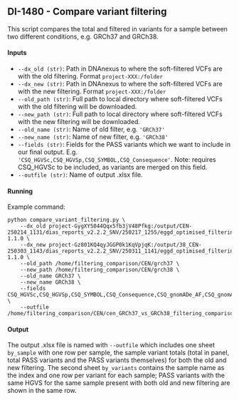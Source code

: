 ## DI-1480 - Compare variant filtering
This script compares the total and filtered in variants for a sample between two different conditions, e.g. GRCh37 and GRCh38.

#### Inputs
- `--dx_old (str)`: Path in DNAnexus to where the soft-filtered VCFs are with the old filtering. Format `project-XXX:/folder`
- `--dx_new (str)`: Path in DNAnexus to where the soft-filtered VCFs are with the new filtering. Format `project-XXX:/folder`
- `--old_path (str)`: Full path to local directory where soft-filtered VCFs with the old filtering will be downloaded.
- `--new_path (str)`: Full path to local directory where soft-filtered VCFs with the new filtering will be downloaded.
- `--old_name (str)`: Name of old filter, e.g. `'GRCh37'`
- `--new_name (str)`: Name of new filter, e.g. `'GRCh38'`
- `--fields (str)`: Fields for the PASS variants which we want to include in our final output. E.g. `'CSQ_HGVSc,CSQ_HGVSp,CSQ_SYMBOL,CSQ_Consequence'`. Note: requires CSQ_HGVSc to be included, as variants are merged on this field.
- `--outfile (str)`: Name of output .xlsx file.

#### Running
Example command:
```
python compare_variant_filtering.py \
    --dx_old project-GygXY5044Qqx5fb3jV48Pfkg:/output/CEN-250214_1131/dias_reports_v2.2.2_SNV/250217_1255/eggd_optimised_filtering-1.1.0 \
    --dx_new project-Gz801KQ4qyJGGP0k1KqVpjqK:/output/38_CEN-250303_1143/dias_reports_v2.2.2_SNV/250311_1141/eggd_optimised_filtering-1.1.0 \
    --old_path /home/filtering_comparison/CEN/grch37 \
    --new_path /home/filtering_comparison/CEN/grch38 \
    --old_name GRCh37 \
    --new_name GRCh38 \
    --fields CSQ_HGVSc,CSQ_HGVSp,CSQ_SYMBOL,CSQ_Consequence,CSQ_gnomADe_AF,CSQ_gnomADg_AF,CSQ_TWE_AF,CSQ_ClinVar_CLNSIGCONF,CSQ_ClinVar_CLNSIG,CSQ_HGMD_CLASS,MOI \
    --outfile /home/filtering_comparison/CEN/cen_GRCh37_vs_GRCh38_filtering_comparison.xlsx
```

#### Output
The output .xlsx file is named with `--outfile` which includes one sheet `by_sample` with one row per sample, the sample variant totals (total in panel, total PASS variants and the PASS variants themselves) for both the old and new filtering. The second sheet `by_variants` contains the sample name as the index and one row per variant for each sample; PASS variants with the same HGVS for the same sample present with both old and new filtering are shown in the same row.